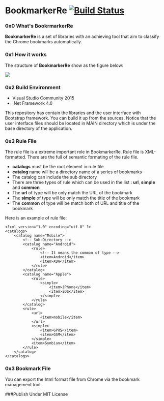 # BookmarkerRe [![Build Status](https://travis-ci.org/soxfmr/BookmarkerRe.svg)](https://travis-ci.org/soxfmr/BookmarkerRe)

### 0x0 What's BookrmarkerRe

**BookmarkerRe** is a set of libraries with an achieving tool that aim to classify the Chrome bookmarks automatically.

### 0x1 How it works

The structure of **BookmarkerRe** show as the figure below:

![](http://i1.tietuku.com/0c9bea3fa87a70a6.png?raw=true)

### 0x2 Build Environment
* Visual Studio Community 2015
* .Net Framework 4.0

This repository has contain the libraries and the user interface with Bootstrap framework. You can build it up from the sources. Notice that the user interface files should be located in MAIN directory which is under the base directory of the application.

### 0x3 Rule File
The rule file is a extreme important role in BookmarkerRe. Rule file is XML-formatted. There are the full of semantic formating of the rule file.

* **catalogs** must be the root element in rule file
* **catalog** name will be a directory name of a series of bookmarks
* The catalog can include the sub directory
* There are three types of rule which can be used in the list : **url**, **simple** and **common**
* The **url** of type will be only match the URL of the bookmark
* The **simple** of type will be only match the title of the bookmark
* The **common** of type will be match both of URL and title of the bookmark

Here is an example of rule file:
```
<?xml version="1.0" encoding="utf-8" ?>
<catalogs>
	<catalog name="Mobile">
		<!-- Sub-Directory -->
		<catalog name="Android">
			<rule>
				<!-- It means the common of type -->
				<item>Android</item>
				<item>XDA</item>
			</rule>
		</catalog>
		<catalog name="Apple">
			<rule>
				<simple>
					<item>iPhone</item>
					<item>iOS</item>
				</simple>
			</rule>
		</catalog>
		<rule>
			<url>
				<item>mobile</item>
			</url>
			<simple>
				<item>GPRS</item>
				<item>GSM</item>
			</simple>
			<item>Symbian</item>
		</rule>
	</catalog>
</catalogs>
```

### 0x3 Bookmark File
You can export the html format file from Chrome via the bookmark management tool.





###Publish Under MIT License
